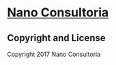 # [Nano Consultoria](http://nanoconsultoria.com)

















## Copyright and License

Copyright 2017 Nano Consultoria